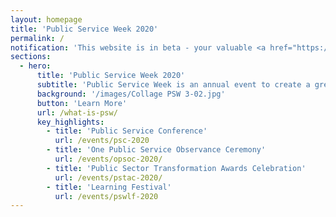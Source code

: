 ```yaml
---
layout: homepage
title: 'Public Service Week 2020'
permalink: /
notification: 'This website is in beta - your valuable <a href="https://www.google.com">feedback</a> will help us in improving it.'
sections:
  - hero:
      title: 'Public Service Week 2020'
      subtitle: 'Public Service Week is an annual event to create a greater appreciation for the work of the Public Service while inspiring public officers to live out her values and ethos. Public Service Week 2020 will run from 8 - 31 October.'
      background: '/images/Collage PSW 3-02.jpg'
      button: 'Learn More'
      url: /what-is-psw/
      key_highlights:
        - title: 'Public Service Conference'
          url: /events/psc-2020
        - title: 'One Public Service Observance Ceremony'
          url: /events/opsoc-2020/
        - title: 'Public Sector Transformation Awards Celebration'
          url: /events/pstac-2020/
        - title: 'Learning Festival'
          url: /events/pswlf-2020
---
```



<!-- Type your notification here - the notification bar will not appear if this is empty. For other changes, refer to _data/homepage.yml to edit the homepage 
###### This website is in beta - your valuable [feedback](https://form.sg/#!/forms/govtech/5a9ce876b3a3b6006e6b8335){:target="_blank"} will help us in improving it.
-->
